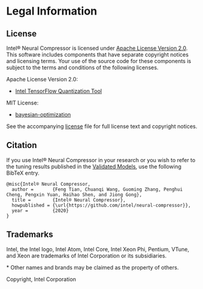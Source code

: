 Legal Information
=================

## License

Intel® Neural Compressor is licensed under [Apache License Version 2.0](http://www.apache.org/licenses/LICENSE-2.0). This software includes components that have separate copyright notices and licensing terms. Your use of the source code for these components is subject to the terms and conditions of the following licenses.

Apache License Version 2.0:
* [Intel TensorFlow Quantization Tool](https://github.com/IntelAI/tools)

MIT License:
* [bayesian-optimization](https://github.com/fmfn/BayesianOptimization)

See the accompanying [license](https://github.com/intel/neural-compressor/tree/master/LICENSE) file for full license text and copyright notices.


## Citation

If you use Intel® Neural Compressor in your research or you wish to refer to the tuning results published in the [Validated Models](validated_model_list.md), use the following BibTeX entry.

```
@misc{Intel® Neural Compressor,
  author =       {Feng Tian, Chuanqi Wang, Guoming Zhang, Penghui Cheng, Pengxin Yuan, Haihao Shen, and Jiong Gong},
  title =        {Intel® Neural Compressor},
  howpublished = {\url{https://github.com/intel/neural-compressor}},
  year =         {2020}
}
```

## Trademarks

Intel, the Intel logo, Intel Atom, Intel Core, Intel Xeon Phi, Pentium,
VTune, and Xeon are trademarks of Intel Corporation or its subsidiaries.

\* Other names and brands may be claimed as the property of others.

Copyright, Intel Corporation
